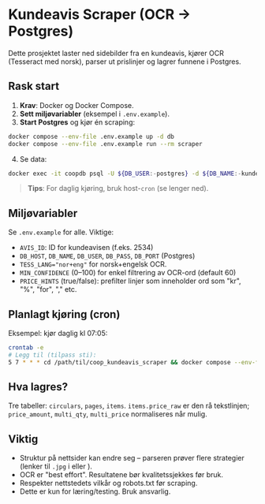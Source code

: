 # Kundeavis Scraper (OCR → Postgres)

Dette prosjektet laster ned sidebilder fra en kundeavis, kjører OCR (Tesseract med norsk), parser ut prislinjer og lagrer funnene i Postgres.

## Rask start

1) **Krav**: Docker og Docker Compose.
2) **Sett miljøvariabler** (eksempel i `.env.example`).
3) **Start Postgres** og kjør én scraping:
```bash
docker compose --env-file .env.example up -d db
docker compose --env-file .env.example run --rm scraper
```
4) Se data:
```bash
docker exec -it coopdb psql -U ${DB_USER:-postgres} -d ${DB_NAME:-kundeaviser} -c "SELECT id, circular_id, page, price_raw, price_amount, multi_qty, multi_price FROM items ORDER BY id DESC LIMIT 20;"
```

> **Tips**: For daglig kjøring, bruk host-`cron` (se lenger ned).

## Miljøvariabler
Se `.env.example` for alle. Viktige:
- `AVIS_ID`: ID for kundeavisen (f.eks. 2534)
- `DB_HOST`, `DB_NAME`, `DB_USER`, `DB_PASS`, `DB_PORT` (Postgres)
- `TESS_LANG="nor+eng"` for norsk+engelsk OCR.
- `MIN_CONFIDENCE` (0–100) for enkel filtrering av OCR-ord (default 60)
- `PRICE_HINTS` (true/false): prefilter linjer som inneholder ord som "kr", "%", "for", "," etc.

## Planlagt kjøring (cron)
Eksempel: kjør daglig kl 07:05:
```bash
crontab -e
# Legg til (tilpass sti):
5 7 * * * cd /path/til/coop_kundeavis_scraper && docker compose --env-file .env.example run --rm scraper >> scrape.log 2>&1
```

## Hva lagres?
Tre tabeller: `circulars`, `pages`, `items`. `items.price_raw` er den rå tekstlinjen; `price_amount`, `multi_qty`, `multi_price` normaliseres når mulig.

## Viktig
- Struktur på nettsider kan endre seg – parseren prøver flere strategier (lenker til `.jpg` i <a> eller <img>).
- OCR er "best effort". Resultatene bør kvalitetssjekkes før bruk.
- Respekter nettstedets vilkår og robots.txt før scraping.
- Dette er kun for læring/testing. Bruk ansvarlig.
